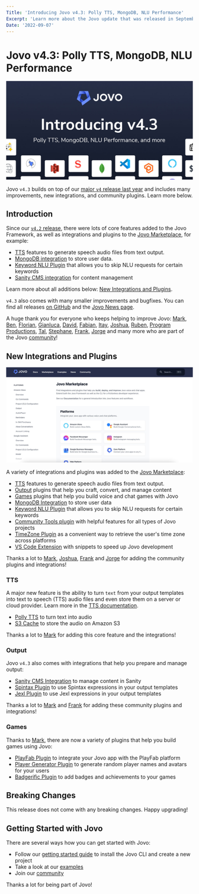 ```yaml
---
Title: 'Introducing Jovo v4.3: Polly TTS, MongoDB, NLU Performance'
Excerpt: 'Learn more about the Jovo update that was released in September 2022.'
Date: '2022-09-07'
---
```


# Jovo v4.3: Polly TTS, MongoDB, NLU Performance

![Jovo v4.3](./img/jovo-v4-3.jpg 'Jovo launches version 4.3')

Jovo `v4.3` builds on top of our [major `v4` release last year](https://www.jovo.tech/news/jovo-v4) and includes many improvements, new integrations, and community plugins. Learn more below.

## Introduction

Since our [`v4.2` release](https://www.jovo.tech/news/jovo-v4-2), there were lots of core features added to the Jovo Framework, as well as integrations and plugins to the [Jovo Marketplace](https://www.jovo.tech/marketplace), for example:

- [TTS](#tts) features to generate speech audio files from text output.
- [MongoDB integration](https://www.jovo.tech/marketplace/db-mongodb) to store user data.
- [Keyword NLU Plugin](https://www.jovo.tech/marketplace/plugin-keywordnlu) that allows you to skip NLU requests for certain keywords
- [Sanity CMS integration](https://www.jovo.tech/marketplace/cms-sanity) for content management

Learn more about all additions below: [New Integrations and Plugins](#new-integrations-and-plugins).

`v4.3` also comes with many smaller improvements and bugfixes. You can find all releases [on GitHub](https://github.com/jovotech/jovo-framework/releases) and the [Jovo News page](https://www.jovo.tech/news).

A huge thank you for everyone who keeps helping to improve Jovo: [Mark](https://github.com/rmtuckerphx), [Ben](https://github.com/theBenForce), [Florian](https://github.com/VialFlorian), [Gianluca](https://github.com/acerbisgianluca), [David](https://github.com/DavidKrell), [Fabian](https://github.com/bayont), [Itay](https://github.com/Itay212121), [Joshua](https://github.com/sadlowskij), [Ruben](https://github.com/rubenaeg), [Program Productions](https://github.com/Programproductions), [Tal](https://github.com/weisslertal), [Stephane](https://github.com/kouz75), [Frank](https://github.com/fboerncke), [Jorge](https://github.com/jrglg) and many more who are part of the Jovo [community](https://www.jovo.tech/community)!



## New Integrations and Plugins

![Jovo Marketplace](./img/jovo-marketplace.jpg 'Screenshot of the Jovo Marketplace, showing a list of available integrations')

A variety of integrations and plugins was added to the [Jovo Marketplace](https://www.jovo.tech/marketplace):

- [TTS](#tts) features to generate speech audio files from text output.
- [Output](#output) plugins that help you craft, convert, and manage content
- [Games](#games) plugins that help you build voice and chat games with Jovo
- [MongoDB Integration](https://www.jovo.tech/marketplace/db-mongodb) to store user data
- [Keyword NLU Plugin](https://www.jovo.tech/marketplace/plugin-keywordnlu) that allows you to skip NLU requests for certain keywords
- [Community Tools plugin](https://www.jovo.tech/marketplace/community-plugin-tools) with helpful features for all types of Jovo projects
- [TimeZone Plugin](https://www.jovo.tech/marketplace/plugin-timezone) as a convenient way to retrieve the user's time zone across platforms
- [VS Code Extension](https://www.jovo.tech/marketplace/jovo-snippets-vscode) with snippets to speed up Jovo development

Thanks a lot to [Mark](https://github.com/rmtuckerphx), [Joshua](https://github.com/sadlowskij), [Frank](https://github.com/fboerncke) and [Jorge](https://github.com/jrglg) for adding the community plugins and integrations!

### TTS

A major new feature is the ability to turn `text` from your output templates into text to speech (TTS) audio files and even store them on a server or cloud provider. Learn more in the [TTS documentation](https://www.jovo.tech/docs/tts).

- [Polly TTS](https://www.jovo.tech/marketplace/tts-polly) to turn text into audio
- [S3 Cache](https://www.jovo.tech/marketplace/ttscache-s3) to store the audio on Amazon S3

Thanks a lot to [Mark](https://github.com/rmtuckerphx) for adding this core feature and the integrations!

### Output

Jovo `v4.3` also comes with integrations that help you prepare and manage output:

- [Sanity CMS Integration](https://www.jovo.tech/marketplace/cms-sanity) to manage content in Sanity
- [Spintax Plugin](https://www.jovo.tech/marketplace/plugin-spintax-output) to use Spintax expressions in your output templates
- [Jexl Plugin](https://www.jovo.tech/marketplace/plugin-jexl-output) to use Jexl expressions in your output templates

Thanks a lot to [Mark](https://github.com/rmtuckerphx) and [Frank](https://github.com/fboerncke) for adding these community plugins and integrations!


### Games

Thanks to [Mark](https://github.com/rmtuckerphx), there are now a variety of plugins that help you build games using Jovo:

- [PlayFab Plugin](https://www.jovo.tech/marketplace/plugin-playfab) to integrate your Jovo app with the PlayFab platform
- [Player Generator Plugin](https://www.jovo.tech/marketplace/plugin-playergenerator) to generate random player names and avatars for your users
- [Badgerific Plugin](https://www.jovo.tech/marketplace/plugin-badgerific) to add badges and achievements to your games


## Breaking Changes

This release does not come with any breaking changes. Happy upgrading!

## Getting Started with Jovo

There are several ways how you can get started with Jovo:

- Follow our [getting started guide](https://www.jovo.tech/docs/getting-started) to install the Jovo CLI and create a new project
- Take a look at our [examples](https://www.jovo.tech/examples)
- Join our [community](https://www.jovo.tech/community)

Thanks a lot for being part of Jovo!
